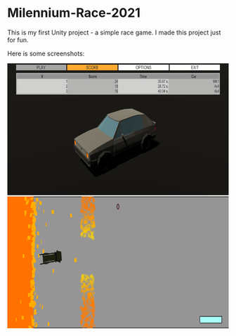 # Milennium-Race-2021
This is my first Unity project - a simple race game. I made this project just for fun. 

Here is some screenshots:

<img src="https://raw.githubusercontent.com/nuken0va/Milennium-Race-2021/main/Screen-1.png" height="300">

<img src="https://raw.githubusercontent.com/nuken0va/Milennium-Race-2021/main/Screen-2.png" height="300">